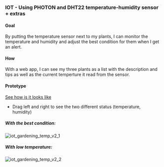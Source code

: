 ### IOT - Using PHOTON and DHT22 temperature-humidity sensor + extras
#### Goal
By putting the temperature sensor next to my plants, I can monitor the temperature and humidity and adjust the best condition for them when I get an alert.
#### How
With a web app, I can see my three plants as a list with the description and tips as well as the current temperture it read from the sensor.
#### Prototype
[See how is it looks like](https://www.figma.com/proto/QF93lGmrqg0OezwcuYweYe/dataStructure?page-id=0%3A1&node-id=79%3A1141&viewport=241%2C48%2C0.11&scaling=scale-down&starting-point-node-id=79%3A1141)
* Drag left and right to see the two different status (temperature, humidity)
##### With the best condition: 
![iot_gardening_temp_v2_1](https://user-images.githubusercontent.com/6037803/141515586-ae5a2d81-b2c3-4f9d-bc15-3caa3b8355d0.png)
##### With low temperature:
![iot_gardening_temp_v2_2](https://user-images.githubusercontent.com/6037803/141515702-fa8f456a-afe2-4c23-a24e-931f2fb2dd81.png)
